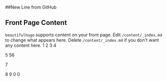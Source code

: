 ##New Line from GitHub
## Front Page Content
`beautifulhugo` supports content on your front page. Edit `/content/_index.md` to change what appears here. Delete `/content/_index.md` if you don't want any content here.
1
2
3
4

5
56

7

8
9
0
0
